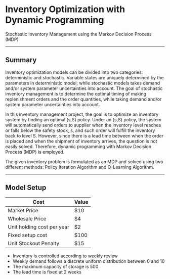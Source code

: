 # Inventory Optimization with Dynamic Programming
Stochastic Inventory Management using the Markov Decision Process (MDP)

---
## Summary
Inventory optimization models can be divided into two categories: deterministic and stochastic. Variable states are uniquely determined by the parameters in deterministic model; while stochastic models takes demand and/or system parameter uncertainties into account. The goal of stochastic inventory management is to determine the optimal timing of making replenishment orders and the order quantities, while taking demand and/or system parameter uncertainties into account.

In this inventory management project, the goal is to optimize an inventory system by finding an optimal (s,S) policy. Under an (s,S) policy, the system will automatically send orders to supplier when the inventory level reaches or falls below the safety stock, s, and such order will fulfill the inventory back to level S. However, since there is a lead time between when the order is placed and when the shipment of inventory arrives, the question is not easily solved. Therefore, dynamic programming with Markov Decision Process (MDP) is employed.

The given inventory problem is formulated as an MDP and solved using two different methods: Policy Iteration Algorithm and Q-Learning Algorithm.

---
## Model Setup

|Cost|Value|
|----|----|
|Market Price|$10|
|Wholesale Price|$4|
|Unit holding cost per year|$2|
|Fixed setup cost|$100|
|Unit Stockout Penalty|$15|

- Inventory is controlled according to weekly review
- Weekly demand follows a discrete uniform distribution between 0 and 10
- The maximum capacity of storage is 500
- The lead time is fixed at 2 weeks
